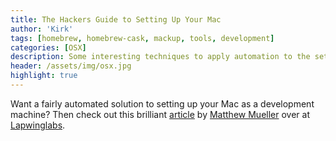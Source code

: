 ```yaml
---
title: The Hackers Guide to Setting Up Your Mac
author: 'Kirk'
tags: [homebrew, homebrew-cask, mackup, tools, development]
categories: [OSX]
description: Some interesting techniques to apply automation to the setting up of your Mac.
header: /assets/img/osx.jpg
highlight: true
---
```

Want a fairly automated solution to setting up your Mac as a development machine? Then check out  this brilliant [article](http://lapwinglabs.com/blog/hacker-guide-to-setting-up-your-mac) by [Matthew Mueller](https://github.com/MatthewMueller) over at [Lapwinglabs](http://lapwinglabs.com/).
